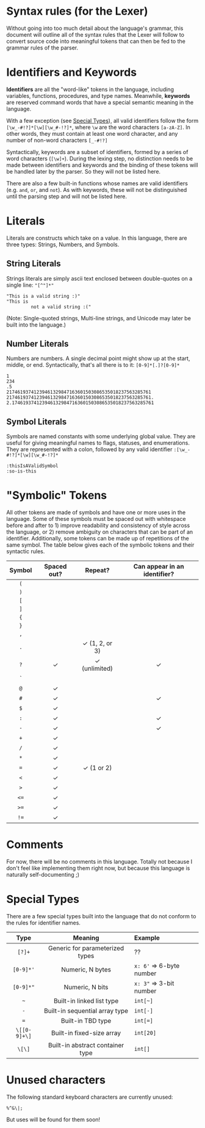 # Syntax rules (for the Lexer)

Without going into too much detail about the language's grammar, this document will outline all of the syntax rules that the Lexer will follow to convert source code into meaningful tokens that can then be fed to the grammar rules of the parser.

# Identifiers and Keywords

**Identifiers** are all the "word-like" tokens in the language, including variables, functions, procedures, and type names. Meanwhile, **keywords** are reserved command words that have a special semantic meaning in the language.

With a few exception (see [Special Types](#special-types)), all valid identifiers follow the form `[\w_-#!?]*[\w][\w_#-!?]*`, where `\w` are the word characters `[a-zA-Z]`. In other words, they must contain at least one word character, and any number of non-word characters `[_-#!?]`

Syntactically, keywords are a subset of identifiers, formed by a series of word characters (`[\w]+`). During the lexing step, no distinction needs to be made between identifiers and keywords and the binding of these tokens will be handled later by the parser. So they will not be listed here.

There are also a few built-in functions whose names are valid identifiers (e.g. `and`, `or`, and `not`). As with keywords, these will not be distinguished until the parsing step and will not be listed here.

# Literals

Literals are constructs which take on a value. In this language, there are three types: Strings, Numbers, and Symbols.

## String Literals

Strings literals are simply ascii text enclosed between double-quotes on a single line: `"[^"]*"`

```
"This is a valid string :)"
"This is
         not a valid string :("
```

(Note: Single-quoted strings, Multi-line strings, and Unicode may later be built into the language.)

## Number Literals

Numbers are numbers. A single decimal point might show up at the start, middle, or end. Syntactically, that's all there is to it: `[0-9]*[.]?[0-9]*`

```
1
234
.5
21746193741239461329847163601503086535018237563285761
21746193741239461329847163601503086535018237563285761.
2.1746193741239461329847163601503086535018237563285761
```

## Symbol Literals

Symbols are named constants with some underlying global value. They are useful for giving meaningful names to flags, statuses, and enumerations. They are represented with a colon, followed by any valid identifier `:[\w_-#!?]*[\w][\w_#-!?]*`

```
:thisIsAValidSymbol
:so-is-this
```

# "Symbolic" Tokens

All other tokens are made of symbols and have one or more uses in the language. Some of these symbols must be spaced out with whitespace before and after to 1) improve readability and consistency of style across the language, or 2) remove ambiguity on characters that can be part of an identifier. Additionally, some tokens can be made up of repetitions of the same symbol. The table below gives each of the symbolic tokens and their syntactic rules.

Symbol | Spaced out? | Repeat?        | Can appear in an identifier?
:-----:|:-----------:|:--------------:|:---------------------------:
`(`    |             |                |
`)`    |             |                |
`[`    |             |                |
`]`    |             |                |
`{`    |             |                |
`}`    |             |                |
`,`    |             |                |
`.`    |             | ✓ (1, 2, or 3) |
`?`    | ✓           | ✓ (unlimited)  | ✓
\`     |             |                |
`@`    | ✓           |                |
`#`    | ✓           |                | ✓
`$`    | ✓           |                |
`:`    | ✓           |                | ✓
`-`    | ✓           |                | ✓
`+`    | ✓           |                |
`/`    | ✓           |                |
`*`    | ✓           |                |
`=`    | ✓           | ✓ (1 or 2)     |
`<`    | ✓           |                |
`>`    | ✓           |                |
`<=`   | ✓           |                |
`>=`   | ✓           |                |
`!=`   | ✓           |                |

# Comments

For now, there will be no comments in this language. Totally not because I don't feel like implementing them right now, but because this language is naturally self-documenting ;)

# Special Types

There are a few special types built into the language that do not conform to the rules for identifier names.

Type         | Meaning                          | Example
:-----------:|:--------------------------------:|:--------------
`[?]+`       | Generic for parameterized types  | ??
`[0-9]*'`    | Numeric, N bytes                 | `x: 6'` => 6-byte number
`[0-9]*"`    | Numeric, N bits                  | `x: 3"` => 3-bit number
`~`          | Built-in linked list type        | `int[~]`
`-`          | Built-in sequential array type   | `int[-]`
`=`          | Built-in TBD type                | `int[=]`
`\[[0-9]+\]` | Built-in fixed-size array        | `int[20]`
`\[\]`       | Built-in abstract container type | `int[]`

# Unused characters

The following standard keyboard characters are currently unused:

```
%^&\|;
```

But uses will be found for them soon!
